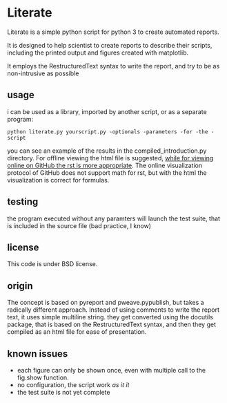 # Literate

Literate is a simple python script for python 3 to create automated reports.

It is designed to help scientist to create reports to describe their scripts, including the printed output and figures created with matplotlib.

It employs the RestructuredText syntax to write the report, and try to be as non-intrusive as possible

## usage

i can be used as a library, imported by another script, or as a separate program:

    python literate.py yourscript.py -optionals -parameters -for -the -script

you can see an example of the results in the compiled_introduction.py directory.
For offline viewing the html file is suggested, [while for viewing online on GitHub the rst is more appropriate](https://github.com/EnricoGiampieri/literate/blob/master/compiled_introduction.py/introduction.rst).
The online visualization protocol of GitHub does not support math for rst, but with the html the visualization is correct for formulas.

## testing

the program executed without any paramters will launch the test suite, that is included in the source file (bad practice, I know)

## license

This code is under BSD license.

## origin

The concept is based on pyreport and pweave.pypublish, but takes a radically different approach.
Instead of using comments to write the report text, it uses simple multiline string.
they get converted using the docutils package, that is based on the RestructuredText syntax, and then
they get compiled as an html file for ease of presentation.

## known issues

* each figure can only be shown once, even with multiple call to the fig.show function.
* no configuration, the script work *as it it*
* the test suite is not yet complete
